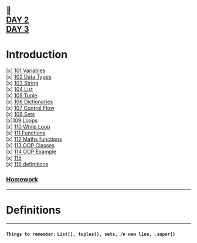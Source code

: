 :calendar:  
[DAY 2](https://github.com/marwai/DevOps/tree/master/devops_training/week_3_python_week#day-1)  
[DAY 3](https://github.com/marwai/DevOps/tree/master/devops_training/week_3_python_week#day-2)
---

# Introduction  
[x] [101 Variables ](https://github.com/marwai/DevOps/blob/master/devops_training/week_3_python_week/day_1/101_variable.py)    
[x] [102 Data Types](https://github.com/marwai/DevOps/blob/master/devops_training/week_3_python_week/day_1/102_data_types.py)    
[x] [103 String](https://github.com/marwai/DevOps/blob/master/devops_training/week_3_python_week/day_1/103_strings_indexing_cast_slice_concat.py)   
[x] [104 List](https://github.com/marwai/DevOps/blob/master/devops_training/week_3_python_week/day_1/104%20_lists.py)   
[x] [105 Tuple](https://github.com/marwai/DevOps/blob/master/devops_training/week_3_python_week/day_1/105_tuples.py)   
[x] [106 Dictionaries](https://github.com/marwai/DevOps/blob/master/devops_training/week_3_python_week/day_1/106_dictionaries.py)  
[x] [107 Control Flow](https://github.com/marwai/DevOps/blob/master/devops_training/week_3_python_week/day_1/107_control_flow.py)  
[x] [108 Sets](https://github.com/marwai/DevOps/blob/master/devops_training/week_3_python_week/day_1/108_sets.py)  
[x][109 Loops](https://github.com/marwai/DevOps/blob/master/devops_training/week_3_python_week/day_1/109_loops.py)  
[x] [110 While Loop](https://github.com/marwai/DevOps/blob/master/devops_training/week_3_python_week/day_1/110_while_loop.py)  
[x] [111 Functions](https://github.com/marwai/DevOps/blob/master/devops_training/week_3_python_week/day_2/111_functions.py)  
[x] [112 Maths functions](https://github.com/marwai/DevOps/blob/master/devops_training/week_3_python_week/day_2/112_math_functions.py)  
[x] [113 OOP Classes](https://github.com/marwai/DevOps/blob/master/devops_training/week_3_python_week/day_2/113_oop_classes.py)  
[x] [114 OOP Example](https://github.com/marwai/DevOps/blob/master/devops_training/week_3_python_week/day_2/114_OOP.py)  
[x] [115](https://github.com/marwai/DevOps/blob/master/devops_training/week_3_python_week/day_2/115.py)  
[x] [116 definitions](https://github.com/marwai/DevOps/blob/master/devops_training/week_3_python_week/day_2/116_read.md)   
  

### [Homework](https://github.com/marwai/DevOps/tree/master/devops_training/week_4_python_week/animal_files)  
   ___ 
 # Definitions

---
#### ```Things to remember:``` ```List[], tuples(), sets, /n new line, .super()```

